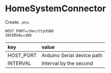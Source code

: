 # HomeSystemConnector

Create `.env`.

```env
HOST_PORT=/dev/ttyUSB0
INTERVAL=300
```

|key|value|
|:--|:--|
|HOST_PORT|Arduino Serial device path|
|INTERVAL|Interval by the second|
